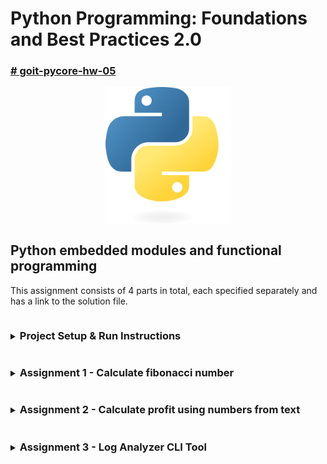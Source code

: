 # Python Programming: Foundations and Best Practices 2.0

### [# goit-pycore-hw-05](https://github.com/topics/goit-pycore-hw-05)

<p align="center">
  <img align="center" src="./assets/thumbnail.svg" width="200" title="Project thumbnail" alt="project thumbnail">
</p>


## Python embedded modules and functional programming

This assignment consists of 4 parts in total, each specified separately and has a link to the solution file.

<details>

<summary><h3 style="display: inline-block">Project Setup & Run Instructions</h3></summary>

##### Table of Contents
- [Prerequisites](#setup-prerequisites)
- [Setting Up the Development Environment](#setup-setting-up-environment)
  - [Clone the Repository](#setup-clone-repository)
  - [Create a Virtual Environment](#setup-create-virtual-environment)
- [Running the Project](#setup-running-the-project)
  - [Running the Tasks in VS Code](#setup-running-vs-code)
  - [Running the Tasks from the Command Line](#setup-running-command-line)
  - [Running Tasks with Scripts](#setup-running-script)

#### <a name="setup-prerequisites"></a>Prerequisites

Before starting, ensure that you have the following installed:

* [Python 3.7+](https://www.python.org/downloads/) (Make sure python (`python --version` or `python3 --version`) and pip (`python -m pip --version` or `python3 -m pip --version`) are available in your terminal)
* [Git](https://git-scm.com/downloads) (optional, for version control)

#### <a name="setup-setting-up-environment"></a>Setting Up the Development Environment

1. **<a name="setup-clone-repository"></a>Clone (or copy) the Repository**

    If you haven't cloned the project yet, you can do so using:

    ```bash
    git clone https://github.com/oleksandr-romashko/goit-pycore-hw-05.git
    cd goit-pycore-hw-05
    ```

    or download zip archive with code directly [from the repository](https://github.com/oleksandr-romashko/goit-pycore-hw-04/archive/refs/heads/main.zip).

2. **<a name="setup-create-virtual-environment"></a>Create a Virtual Environment**

    * **Linux/macOS (using `bash` or `zsh`):**

      Run the setup.sh script:

      ```bash
      source setup.sh
      ```

      This will:
      * Create a virtual environment (`.venv`).
      * Activate the virtual environment.
      * Install dependencies listed in `requirements.txt`.
      * Set the `PYTHONPATH` for module imports.

    * **Windows (using Command Prompt):**

      If you're using Command Prompt to set up your development environment, you can run the `setup.bat` script:

      ```cmd
      setup.bat
      ```
      This will:
      * Create a virtual environment (.venv).
      * Activate the virtual environment.
      * Install dependencies listed in requirements.txt.
      * Set the `PYTHONPATH` for module imports.


#### <a name="setup-running-the-project"></a>Running the Project

Once your virtual environment is set up, you can run task code.

* **<a name="setup-running-vs-code"></a>Running the Tasks in VS Code**

  Once the virtual environment is activated and `PYTHONPATH` is set, you can run each of the task files directly from VS Code. Make sure that your `settings.json` (in `.vscode` folder) is correctly set up, as discussed previously.

  VS Code will automatically use the virtual environment and set the correct `PYTHONPATH` if you've configured your settings properly.

* **<a name="setup-running-command-line"></a>Running the Tasks from the Command Line**

  After setting up your virtual environment and setting the `PYTHONPATH`, you can run the tasks directly from the terminal.

  Each of these commands will run the corresponding task script (please note, that for Linux/macOS you might use `python3` instead of `python` command):

  Run task 1:

  ```bash
  python src/task_1/main.py [N]
  ```

* **<a name="setup-running-script"></a>Alternatively, you can use a script to run the tasks** (apply respective task number and arguments to run respective task script):

  * **On Linux/macOS (shell script)**:

    Run task 1 with the script:
    ```bash
    ./src/task_1/run_task_1.sh [N]
    ```

    Make sure the shell scripts have execution permission by running:

    ```bash
    chmod +x src/task_1/run_task_1.sh
    ```

  * **On Windows (batch script)**:

    ```cmd
    src\task_1\run_task_1.bat
    ```

</details>

<details>

<summary><h3 style="display: inline-block; word-break: break-all;">Assignment 1 - Calculate fibonacci number</h3></summary>

#### Table of Contents for the Assignment 1
- [Task Description](#assignment-1-task-description)
- [Solution](#assignment-1-solution)
- [Task Requirements](#assignment-1-task-requirements)
- [Recommendations](#assignment-1-recommendations-to-the-implementation)
- [Evaluation Criteria](#assignment-1-evaluation-criteria)
- [Usage Example](#assignment-1-usage-example)

#### <a name="assignment-1-task-description"></a>Task description:

**Closures** in programming are functions that retain references to variables from their lexical scope — that is, from the context in which they were declared.

Implement a function `caching_fibonacci` that creates and uses a cache to store and reuse previously computed Fibonacci numbers.

**The Fibonacci sequence** is a series of numbers like: `0, 1, 1, 2, 3, 5, 8, ...` where each subsequent number in the sequence is the sum of the two preceding ones.

In general, to compute the `n`-th Fibonacci number, the formula is: $F_n = F_{n−1} + F_{n−2}$.

This task can be solved recursively, by calling a function that calculates Fibonacci numbers until it reaches the base cases `n = 0` or `n = 1`.

#### <a name="assignment-1-solution"></a>Solution:

Solution for this task is located in the following files:
* [src/task_1/main.py](./src/task_1/main.py) - main entry point file.
* [src/task_1/fibonacci.py](./src/task_1/fibonacci.py) - task solution with Fibonacci number calculation
* [src/task_1/fibonacci_no_cache.py](./src/task_1/fibonacci_no_cache.py) - task solution with no cache calculation (for compare)
* [src/task_1/fibonacci_functools.py](./src/task_1/fibonacci_functools.py) - alternative task solution using embedded functools.cache cache

Result screenshot - no issues with default examples:

![task 1 default example screenshot](./assets/results/task_1_result_no_issues_default_examples.png)

Result screenshot - no issues using argument value:

![task_1 result arg value screenshot](./assets/results/task_1_result_no_issues_arg_value.png)

Result screenshot - cache & no cache time comparation:

![task 1 cache no cache time compare screenshot](./assets/results/task_1_result_cache_no_cache_time_compare.png)

#### <a name="assignment-1-task-requirements"></a>Task requirements:

1. The `caching_fibonacci()` function must return an inner function `fibonacci(n)`.
2. The `fibonacci(n)` function computes the `n`-th Fibonacci number. If the value is already cached, it should return the cached result.
3. If the value is not in the cache, it should compute it, store it in the cache, and return the result.
4. Use recursion to compute Fibonacci numbers.

#### <a name="assignment-1-recommendations-to-the-implementation"></a>Recommendations to the implementation:

Below is the pseudocode to guide the implementation:

```
FUNCTION caching_fibonacci
    Create an empty dictionary called cache

    FUNCTION fibonacci(n)
        IF n <= 0, RETURN 0
        IF n == 1, RETURN 1
        IF n IN cache, RETURN cache[n]

        cache[n] = fibonacci(n - 1) + fibonacci(n - 2)
        RETURN cache[n]

    RETURN function fibonacci
END FUNCTION
```

The `caching_fibonacci` function creates an inner function `fibonacci` and a `cache` dictionary to store computed Fibonacci numbers. Each time `fibonacci(n)` is called, it first checks whether the `n`-th result is already stored in `cache`. If it is, it returns the cached result immediately, greatly reducing the number of recursive calls. If not, it computes the result recursively, stores it in the `cache`, and returns it. The `caching_fibonacci` function returns the `inner` fibonacci function, which can now be used to compute Fibonacci numbers efficiently using caching.

#### <a name="assignment-1-evaluation-criteria"></a>Evaluation criteria:

1. Correct implementation of the `fibonacci(n)` function with cache usage.
2. Efficient use of recursion and caching to optimize computation.
3. Code clarity, including readability and use of comments.

#### <a name="assignment-1-usage-example"></a>Usage example:

```python
# Get the fibonacci function
fib = caching_fibonacci()

# Use the fibonacci function to compute Fibonacci numbers
print(fib(10))  # Outputs 55
print(fib(15))  # Outputs 610
```

In this example, calling `fib(10)` or `fib(15)` will compute the corresponding Fibonacci numbers using the `fibonacci` function inside `caching_fibonacci`, storing previously computed results in a cache. This makes repeated calls for the same values of `n` much faster, since the results are simply retrieved from the cache. The closure allows `fibonacci(n)` to "remember" the cache between different calls, which is key to caching the computation results.

</details>

<details>

<summary><h3 style="display: inline-block; word-break: break-all;">Assignment 2 - Calculate profit using numbers from text</h3></summary>

#### Table of Contents for the Assignment 2
- [Task Description](#assignment-2-task-description)
- [Solution](#assignment-2-solution)
- [Task Requirements](#assignment-2-task-requirements)
- [Recommendations](#assignment-2-recommendations-to-the-implementation)
- [Evaluation Criteria](#assignment-2-evaluation-criteria)
- [Usage Example](#assignment-2-usage-example)

#### <a name="assignment-2-task-description"></a>Task description:

Create a function `generator_numbers` that will analyze a text, identify all real numbers that are considered parts of income, and return them as a generator. The real numbers in the text are correctly written and clearly separated by spaces on both sides.

Also implement a function `sum_profit` that will use `generator_numbers` to sum these numbers and calculate the total profit.

#### <a name="assignment-2-solution"></a>Solution:

Solution for this task is located in the following files:
* [./src/task_2/main.py](./src/task_2/main.py) - main entry point file.
* [src/task_2/text_analyzer.py](./src/task_2/text_analyzer.py) - analyzes text for profit values.
* [src/task_2/profit_calculator.py](./src/task_2/profit_calculator.py) - calculates profit.

Result screenshot - no issues with default example:

![task 2 default example screenshot](./assets/results/task_2_result_no_issues_default_examples.png)

#### <a name="assignment-2-task-requirements"></a>Task requirements:

1. The function `generator_numbers(text: str)` must accept a string as an argument and return a generator that iterates over all real numbers in the text. The real numbers are assumed to be correctly written and clearly separated by spaces on both sides.
2. The function `sum_profit(text: str, func: Callable)` must use the `generator_numbers` generator to compute the total sum of numbers in the input string and should accept it as an argument when called.

#### <a name="assignment-2-recommendations-to-the-implementation"></a>Recommendations to the implementation:

1. Use regular expressions to identify real numbers in the text, considering that the numbers are clearly separated by spaces.
2. Use the `yield` keyword in the `generator_numbers` function to create a generator.
3. Ensure that `sum_profit` correctly processes the data from `generator_numbers` and sums all the numbers.

#### <a name="assignment-2-evaluation-criteria"></a>Evaluation criteria:

1. Correct detection and return of real numbers by the `generator_numbers` function.
2. Correct computation of the total sum in the `sum_profit` function.
3. Clean code, use of comments, and adherence to PEP8 coding style.

#### <a name="assignment-2-usage-example"></a>Usage example:

```python
text = "The total income of the employee consists of several parts: 1000.01 as base income, supplemented by additional receipts of 27.45 and 324.00 dollars."
total_income = sum_profit(text, generator_numbers)
print(f"Total income: {total_income}")
```

Expected output:

```bash
Total income: 1351.46
```

</details>

<details>

<summary><h3 style="display: inline-block; word-break: break-all;">Assignment 3 - Log Analyzer CLI Tool</h3></summary>

#### Table of Contents for the Assignment 3
- [Task Description](#assignment-3-task-description)
- [Solution](#assignment-3-solution)
- [Task Requirements](#assignment-3-task-requirements)
- [Recommendations](#assignment-3-recommendations-to-the-implementation)
- [Evaluation Criteria](#assignment-3-evaluation-criteria)
- [Usage Example](#assignment-3-usage-example)

#### <a name="assignment-3-task-description"></a>Task description:

Develop a Python script for analyzing log files. The script should be able to read a log file provided as a command-line argument and display statistics based on log levels such as `INFO`, `ERROR`, `DEBUG`. The user can also specify a log level as the second command-line argument to get all records of that level.

Log files are files that contain records of events occurring in the operating system, software, or other systems. They help monitor and analyze system behavior, detect, and diagnose issues.

To complete this task, use the following sample log file:

```log
2024-01-22 08:30:01 INFO User logged in successfully.
2024-01-22 08:45:23 DEBUG Attempting to connect to the database.
2024-01-22 09:00:45 ERROR Database connection failed.
2024-01-22 09:15:10 INFO Data export completed.
2024-01-22 10:30:55 WARNING Disk usage above 80%.
2024-01-22 11:05:00 DEBUG Starting data backup process.
2024-01-22 11:30:15 ERROR Backup process failed.
2024-01-22 12:00:00 INFO User logged out.
2024-01-22 12:45:05 DEBUG Checking system health.
2024-01-22 13:30:30 INFO Scheduled maintenance.
```

#### <a name="assignment-3-solution"></a>Solution:

Solution for this task is located in the following files:
* [./src/task_3/main.py](./src/task_3/main.py) - main entry point file.

##### Additional Features:

- `--show-issues`: Display malformed log entries or unknown formats.
- `--issue-unknown-levels`: Treat unknown log levels as issues for analysis.

Result screenshot - default example:

![task 3 default screenshot](./assets/results/task_3_default_example.png)

Result screenshot - filtered by level:

![task 3 filtered by level screenshot](./assets/results/task_3_filtered_by_level.png)

Result screenshot - showing issues:

![task 3 showing issues screenshot](./assets/results/task_3_showing_issues.png)

Result screenshot - unknown levels as issues:

![task 3 unknown levels as issues screenshot](./assets/results/task_3_unknown_levels_as_issues.png)

#### <a name="assignment-3-task-requirements"></a>Task requirements:

1. The script must accept the path to the log file as a command-line argument.
2. The script must accept an optional second command-line argument, following the log file path. It should display all records of a specific log level. For example, the `error` argument should output all `ERROR` level records from the log file.
3. The script must read and analyze the log file, counting the number of records for each log level (`INFO`, `ERROR`, `DEBUG`, `WARNING`).
4. Implement the function `parse_log_line(line: str) -> dict` for parsing a log line.
5. Implement the function `load_logs(file_path: str) -> list` for loading logs from a file.
6. Implement the function `filter_logs_by_level(logs: list, level: str) -> list` for filtering logs by level.
7. Implement the function `count_logs_by_level(logs: list) -> dict` for counting records by log level.
8. The results should be displayed in a table showing the number of records for each level. For that, implement the function `display_log_counts(counts: dict)`, which formats and outputs the results. It takes the output from `count_logs_by_level` as input.

#### <a name="assignment-3-recommendations-to-the-implementation"></a>Recommendations to the implementation:

1. Before you start, familiarize yourself with the structure of your log file. Pay attention to the date and time format, log levels like `INFO`, `ERROR`, `DEBUG`, `WARNING`, and the structure of messages.
2. Understand how different parts of the log are separated — usually by spaces or special characters.
3. Divide your task into logical blocks and functions for better readability and future scalability.
4. Parsing a log line **should be done** by the function `parse_log_line(line: str) -> dict`, which takes a line from the log as input and returns a dictionary with parsed components: date, time, level, and message. Use string methods such as `split()` to break the line into parts.
5. Loading logs from the file should be done by the function `load_logs(file_path: str) -> list`, which opens the file, reads each line, applies the `parse_log_line` function to it, and stores the results in a list.
6. Filtering logs by level should be done by the function `filter_logs_by_level(logs: list, level: str) -> list`. This will allow you to retrieve all log entries for a specific level.
7. Counting records by log level should be handled by the function `count_logs_by_level(logs: list) -> dict`, which iterates through all records and counts the number of entries for each log level.
8. Displaying the results should be done using the function `display_log_counts(counts: dict)`, which formats and prints the count results in a readable form.
9. Your script should be able to handle different types of errors, such as file not found or file reading errors. Use `try/except` blocks to handle exceptions gracefully.

#### <a name="assignment-3-evaluation-criteria"></a>Evaluation criteria:

* The script fulfills all the listed requirements, correctly analyzes the log file, and outputs the relevant information.
* The script properly handles errors such as incorrect log file format or missing file.
* The implementation uses at least one functional programming element: lambda function, list comprehension, `filter` function, etc.
* The code is well-structured, readable, and contains comments where necessary.

#### <a name="assignment-3-usage-example"></a>Usage example:

When running the script:

```bash
python main.py /path/to/logfile.log
```

You should expect the following output:

```bash
| Log Level | Count |
| --------- | ----- |
| INFO      | 4     |
| DEBUG     | 3     |
| ERROR     | 2     |
| WARNING   | 1     |
```

If the user wants to view all entries of a specific log level, they can run the script with an additional argument, for example:

```bash
python main.py path/to/logfile.log error
```

This will print the overall statistics by level, and also detailed info for all ERROR level records:

```bash
| Log Level | Count |
| --------- | ----- |
| INFO      | 4     |
| DEBUG     | 3     |
| ERROR     | 2     |
| WARNING   | 1     |

Log details for level 'ERROR':
2024-01-22 09:00:45 - Database connection failed.
2024-01-22 11:30:15 - Backup process failed.
```

</details>
